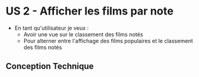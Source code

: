 # US 2 - Afficher les films par note

- En tant qu'utilisateur je veux :
  - Avoir une vue sur le classement des films notés
  - Pour alterner entre l'affichage des films populaires et le classement des films notés

## Conception Technique